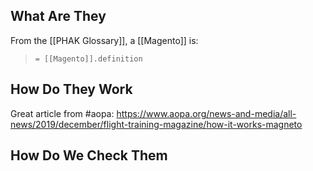 ## What Are They
From the [[PHAK Glossary]], a [[Magento]] is:

> `= [[Magento]].definition`

## How Do They Work
Great article from #aopa: https://www.aopa.org/news-and-media/all-news/2019/december/flight-training-magazine/how-it-works-magneto

## How Do We Check Them
